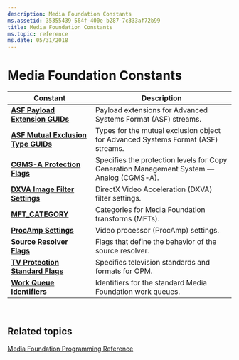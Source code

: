 ```yaml
---
description: Media Foundation Constants
ms.assetid: 35355439-564f-400e-b287-7c333af72b99
title: Media Foundation Constants
ms.topic: reference
ms.date: 05/31/2018
---
```


# Media Foundation Constants



| Constant                                                                   | Description                                                                              |
|----------------------------------------------------------------------------|------------------------------------------------------------------------------------------|
| [**ASF Payload Extension GUIDs**](asf-payload-extension-guids.md)         | Payload extensions for Advanced Systems Format (ASF) streams.                            |
| [**ASF Mutual Exclusion Type GUIDs**](asf-mutual-exclusion-type-guids.md) | Types for the mutual exclusion object for Advanced Systems Format (ASF) streams.         |
| [**CGMS-A Protection Flags**](cgms-a-protection-flags.md)                 | Specifies the protection levels for Copy Generation Management System — Analog (CGMS-A). |
| [**DXVA Image Filter Settings**](dxva-image-filter-settings.md)           | DirectX Video Acceleration (DXVA) filter settings.                                       |
| [**MFT\_CATEGORY**](mft-category.md)                                      | Categories for Media Foundation transforms (MFTs).                                       |
| [**ProcAmp Settings**](procamp-settings.md)                               | Video processor (ProcAmp) settings.                                                      |
| [**Source Resolver Flags**](source-resolver-flags.md)                     | Flags that define the behavior of the source resolver.                                   |
| [**TV Protection Standard Flags**](tv-protection-standard-flags.md)       | Specifies television standards and formats for OPM.                                      |
| [**Work Queue Identifiers**](work-queue-identifiers.md)                   | Identifiers for the standard Media Foundation work queues.                               |



 

## Related topics

<dl> <dt>

[Media Foundation Programming Reference](media-foundation-programming-reference.md)
</dt> </dl>

 

 



